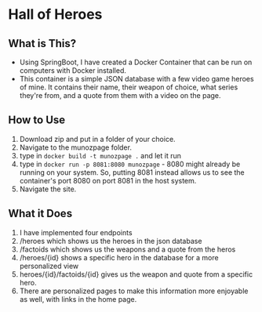 # Hall of Heroes
## What is This?
  - Using SpringBoot, I have created a Docker Container that can be run on computers with Docker installed.
  - This container is a simple JSON database with a few video game heroes of mine. It contains their name, their weapon of choice, what series they're from, and a quote from them with a video on the page.
  
## How to Use
  1. Download zip and put in a folder of your choice.
  2. Navigate to the munozpage folder.
  3. type in `docker build -t munozpage .` and let it run
  4. type in `docker run -p 8081:8080 munozpage`
    - 8080 might already be running on your system. So, putting 8081 instead allows us to see the container's port 8080 on port 8081 in the host system.
  5. Navigate the site.

## What it Does
  1. I have implemented four endpoints
  2. /heroes which shows us the heroes in the json database
  3. /factoids which shows us the weapons and a quote from the heros
  4. /heroes/{id} shows a specific hero in the database for a more personalized view
  5. heroes/{id}/factoids/{id} gives us the weapon and quote from a specific hero.
  6. There are personalized pages to make this information more enjoyable as well, with links in the home page.
